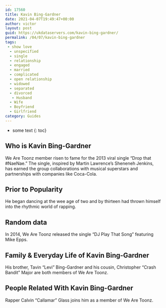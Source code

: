 ```yaml
---
id: 17560
title: Kavin Bing-Gardner
date: 2021-04-07T19:49:47+00:00
author: victor
layout: post
guid: https://ukdataservers.com/kavin-bing-gardner/
permalink: /04/07/kavin-bing-gardner
tags:
 - show love
  - unspecified
  - single
  - relationship
  - engaged
  - married
  - complicated
  - open relationship
  - widowed
  - separated
  - divorced
   - Husband
  - Wife
  - Boyfriend
  - Girlfriend
category: Guides
---
```


* some text
{: toc}


## Who is Kavin Bing-Gardner



We Are Toonz member risen to fame for the 2013 viral single &#8220;Drop that #NaeNae.&#8221; The single, inspired by Martin Lawrence&#8217;s Sheneneh Jenkins, has earned the group collaborations with musical superstars and partnerships with companies like Coca-Cola.

                
                
                
## Prior to Popularity



He began dancing at the wee age of two and by thirteen had thrown himself into the rhythmic world of rapping.

                
                
                
## Random data



In 2014, We Are Toonz released the single &#8220;DJ Play That Song&#8221; featuring Mike Epps.

                
                
                
## Family & Everyday Life of Kavin Bing-Gardner



His brother, Tavin &#8220;Levi&#8221; Bing-Gardner and his cousin, Christopher &#8220;Crash Bandit&#8221; Major are both members of We Are Toonz.

                
                
                
## People Related With Kavin Bing-Gardner



Rapper Calvin &#8220;Callamar&#8221; Glass joins him as a member of We Are Toonz.

                
              
            
          
          
          